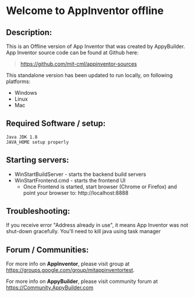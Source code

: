 # Welcome to AppInventor offline


## Description:
This is an Offline version of App Inventor that was created by AppyBuilder. 
App Inventor source code can be found at Github here: 
> https://github.com/mit-cml/appinventor-sources

This standalone version has been updated to run locally, on following platforms:
* Windows   
* Linux
* Mac

## Required Software / setup:
	Java JDK 1.8
	JAVA_HOME setup properly

## Starting servers:
* WinStartBuildServer   - starts the backend build servers
* WinStartFrontend.cmd  - starts the frontend UI
  - Once Frontend is started, start browser (Chrome or Firefox) and point your browser to: http://localhost:8888
	
## Troubleshooting:
   If you receive error "Address already in use", it means App Inventor was not shut-down
      gracefully. You'll need to kill java using task manager

## Forum / Communities:
	  
For more info on **AppInventor**, please visit group at https://groups.google.com/group/mitappinventortest.

For more info on **AppyBuilder**, please visit community forum at https://Community.AppyBuilder.com

